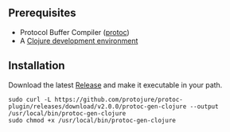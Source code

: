 ## Prerequisites

* Protocol Buffer Compiler ([protoc](https://github.com/protocolbuffers/protobuf/releases))
* A [Clojure development environment](https://clojure.org/guides/getting_started)

## Installation

Download the latest [Release](https://github.com/protojure/protoc-plugin/releases) and make it executable in your path.

```
sudo curl -L https://github.com/protojure/protoc-plugin/releases/download/v2.0.0/protoc-gen-clojure --output /usr/local/bin/protoc-gen-clojure
sudo chmod +x /usr/local/bin/protoc-gen-clojure
```
